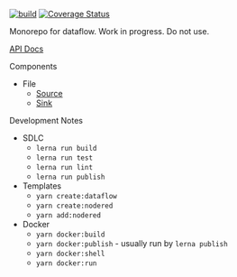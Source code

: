 [![build](https://github.com/apowers313/dataflow-designer/actions/workflows/build.yml/badge.svg)](https://github.com/apowers313/dataflow-designer/actions/workflows/build.yml) [![Coverage Status](https://coveralls.io/repos/github/apowers313/dataflow-designer/badge.svg?branch=master)](https://coveralls.io/github/apowers313/dataflow-designer?branch=master)

Monorepo for dataflow. Work in progress. Do not use.

[API Docs](https://apowers313.github.io/dataflow-designer/)

Components
* File
  * [Source](./packages/node-red-dataflow-file/dataflow-file-source/dataflow-file-source-help.md)
  * [Sink](./packages/node-red-dataflow-file/dataflow-file-sink/dataflow-file-sink-help.md)

Development Notes
* SDLC
  * `lerna run build`
  * `lerna run test`
  * `lerna run lint`
  * `lerna run publish`
* Templates
  * `yarn create:dataflow`
  * `yarn create:nodered`
  * `yarn add:nodered`
* Docker
  * `yarn docker:build`
  * `yarn docker:publish` - usually run by `lerna publish`
  * `yarn docker:shell`
  * `yarn docker:run`